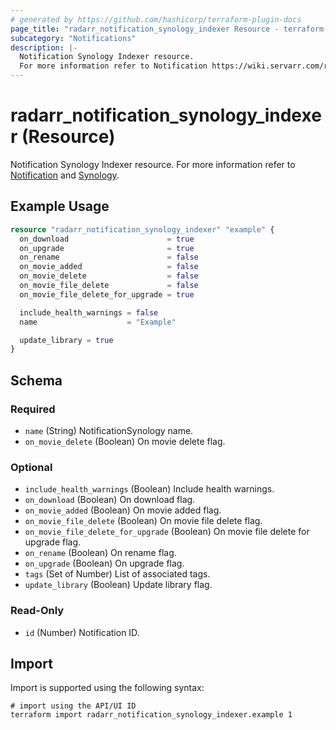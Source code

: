 ```yaml
---
# generated by https://github.com/hashicorp/terraform-plugin-docs
page_title: "radarr_notification_synology_indexer Resource - terraform-provider-radarr"
subcategory: "Notifications"
description: |-
  Notification Synology Indexer resource.
  For more information refer to Notification https://wiki.servarr.com/radarr/settings#connect and Synology https://wiki.servarr.com/radarr/supported#synologyindexer.
---
```


# radarr_notification_synology_indexer (Resource)

<!-- subcategory:Notifications -->
Notification Synology Indexer resource.
For more information refer to [Notification](https://wiki.servarr.com/radarr/settings#connect) and [Synology](https://wiki.servarr.com/radarr/supported#synologyindexer).

## Example Usage

```terraform
resource "radarr_notification_synology_indexer" "example" {
  on_download                      = true
  on_upgrade                       = true
  on_rename                        = false
  on_movie_added                   = false
  on_movie_delete                  = false
  on_movie_file_delete             = false
  on_movie_file_delete_for_upgrade = true

  include_health_warnings = false
  name                    = "Example"

  update_library = true
}
```

<!-- schema generated by tfplugindocs -->
## Schema

### Required

- `name` (String) NotificationSynology name.
- `on_movie_delete` (Boolean) On movie delete flag.

### Optional

- `include_health_warnings` (Boolean) Include health warnings.
- `on_download` (Boolean) On download flag.
- `on_movie_added` (Boolean) On movie added flag.
- `on_movie_file_delete` (Boolean) On movie file delete flag.
- `on_movie_file_delete_for_upgrade` (Boolean) On movie file delete for upgrade flag.
- `on_rename` (Boolean) On rename flag.
- `on_upgrade` (Boolean) On upgrade flag.
- `tags` (Set of Number) List of associated tags.
- `update_library` (Boolean) Update library flag.

### Read-Only

- `id` (Number) Notification ID.

## Import

Import is supported using the following syntax:

```shell
# import using the API/UI ID
terraform import radarr_notification_synology_indexer.example 1
```
